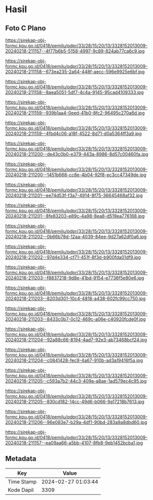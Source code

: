 # Hasil

## Foto C Plano

https://sirekap-obj-formc.kpu.go.id/0418/pemilu/pdpr/33/28/15/20/13/3328152013009-20240218-211157--4f77b6b5-5158-4997-9c89-824ab77ca6c9.jpg

https://sirekap-obj-formc.kpu.go.id/0418/pemilu/pdpr/33/28/15/20/13/3328152013009-20240218-211158--673ea235-2a64-448f-aecc-596e9925e6bf.jpg

https://sirekap-obj-formc.kpu.go.id/0418/pemilu/pdpr/33/28/15/20/13/3328152013009-20240218-211158--8aea5051-5df7-4c4a-9145-95cad4109333.jpg

https://sirekap-obj-formc.kpu.go.id/0418/pemilu/pdpr/33/28/15/20/13/3328152013009-20240218-211159--939b1aa4-0eed-41b0-8fc2-96495c270a6d.jpg

https://sirekap-obj-formc.kpu.go.id/0418/pemilu/pdpr/33/28/15/20/13/3328152013009-20240218-211159--4fbd4c06-a18f-4522-8d71-d0a5364ff3a9.jpg

https://sirekap-obj-formc.kpu.go.id/0418/pemilu/pdpr/33/28/15/20/13/3328152013009-20240218-211200--de43c0b0-e379-443a-8986-8d57c00460fa.jpg

https://sirekap-obj-formc.kpu.go.id/0418/pemilu/pdpr/33/28/15/20/13/3328152013009-20240218-211200--1451b668-cc8e-4b04-92f8-ec3cc47349de.jpg

https://sirekap-obj-formc.kpu.go.id/0418/pemilu/pdpr/33/28/15/20/13/3328152013009-20240218-211201--ee74d53f-f3a7-4914-8f75-36645468af32.jpg

https://sirekap-obj-formc.kpu.go.id/0418/pemilu/pdpr/33/28/15/20/13/3328152013009-20240218-211201--8fe83203-e89c-4a98-8ea8-d519ea776168.jpg

https://sirekap-obj-formc.kpu.go.id/0418/pemilu/pdpr/33/28/15/20/13/3328152013009-20240218-211202--0b66b78d-12aa-4039-84ee-9d27a62df0a6.jpg

https://sirekap-obj-formc.kpu.go.id/0418/pemilu/pdpr/33/28/15/20/13/3328152013009-20240218-211202--97d4e334-cf71-451f-8f3d-b900fda01df9.jpg

https://sirekap-obj-formc.kpu.go.id/0418/pemilu/pdpr/33/28/15/20/13/3328152013009-20240218-211203--f8837218-9d8e-41bd-9154-e7736f5e80e6.jpg

https://sirekap-obj-formc.kpu.go.id/0418/pemilu/pdpr/33/28/15/20/13/3328152013009-20240218-211203--8203d301-10c4-4818-a438-602fc99cc750.jpg

https://sirekap-obj-formc.kpu.go.id/0418/pemilu/pdpr/33/28/15/20/13/3328152013009-20240218-211203--8433c0b7-0c12-469c-a06e-c40920fcde0f.jpg

https://sirekap-obj-formc.kpu.go.id/0418/pemilu/pdpr/33/28/15/20/13/3328152013009-20240218-211204--92a88c66-8194-4ad7-92e3-ab73468bcf24.jpg

https://sirekap-obj-formc.kpu.go.id/0418/pemilu/pdpr/33/28/15/20/13/3328152013009-20240218-211204--c0841428-fec9-4a67-910b-ad3a19416f5a.jpg

https://sirekap-obj-formc.kpu.go.id/0418/pemilu/pdpr/33/28/15/20/13/3328152013009-20240218-211205--c593a7b2-44c3-409a-a8ae-1ad579ec4c95.jpg

https://sirekap-obj-formc.kpu.go.id/0418/pemilu/pdpr/33/28/15/20/13/3328152013009-20240218-211205--830cd182-14cc-49d6-b066-9a17218b7613.jpg

https://sirekap-obj-formc.kpu.go.id/0418/pemilu/pdpr/33/28/15/20/13/3328152013009-20240218-211206--96e083e7-b29a-4df1-90bd-283a9a8dbd60.jpg

https://sirekap-obj-formc.kpu.go.id/0418/pemilu/pdpr/33/28/15/20/13/3328152013009-20240218-211157--ea09aa66-a5bb-4107-8fb8-9eb1452bcba1.jpg


## Metadata

| Key        | Value               |
| ---------- | ------------------- |
| Time Stamp | 2024-02-27 01:03:44 |
| Kode Dapil | 3309                |



